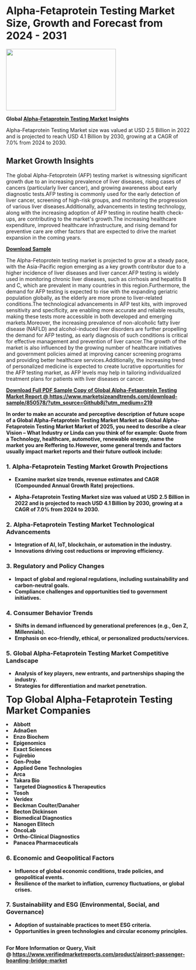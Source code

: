 <H1>Alpha-Fetaprotein Testing Market Size, Growth and Forecast from 2024 - 2031</H1><img class="aligncenter size-medium wp-image-584254" src="https://thirdeyenews.in/wp-content/uploads/2024/09/Global-Market-Research-300x168.jpeg" alt="" width="300" height="168" /><p><strong>Global&nbsp;<a href="https://www.marketsizeandtrends.com/download-sample/850578/?utm_source=Github8j?utm_medium=219">Alpha-Fetaprotein Testing Market</a> Insights</strong></p><p>Alpha-Fetaprotein Testing Market size was valued at USD 2.5 Billion in 2022 and is projected to reach USD 4.1 Billion by 2030, growing at a CAGR of 7.0% from 2024 to 2030.</p><p><h2>Market Growth Insights</h2> <p>The global Alpha-Fetoprotein (AFP) testing market is witnessing significant growth due to an increasing prevalence of liver diseases, rising cases of cancers (particularly liver cancer), and growing awareness about early diagnostic tests.AFP testing is commonly used for the early detection of liver cancer, screening of high-risk groups, and monitoring the progression of various liver diseases.Additionally, advancements in testing technology, along with the increasing adoption of AFP testing in routine health check-ups, are contributing to the market's growth.The increasing healthcare expenditure, improved healthcare infrastructure, and rising demand for preventive care are other factors that are expected to drive the market expansion in the coming years.</p> <p><strong><a href="#">Download Sample</a></strong></p> <p>The Alpha-Fetoprotein testing market is projected to grow at a steady pace, with the Asia-Pacific region emerging as a key growth contributor due to a higher incidence of liver diseases and liver cancer.AFP testing is widely used in monitoring chronic liver diseases, such as cirrhosis and hepatitis B and C, which are prevalent in many countries in this region.Furthermore, the demand for AFP testing is expected to rise with the expanding geriatric population globally, as the elderly are more prone to liver-related conditions.The technological advancements in AFP test kits, with improved sensitivity and specificity, are enabling more accurate and reliable results, making these tests more accessible in both developed and emerging markets.Moreover, the increasing prevalence of non-alcoholic fatty liver disease (NAFLD) and alcohol-induced liver disorders are further propelling the demand for AFP testing, as early diagnosis of such conditions is critical for effective management and prevention of liver cancer.The growth of the market is also influenced by the growing number of healthcare initiatives and government policies aimed at improving cancer screening programs and providing better healthcare services.Additionally, the increasing trend of personalized medicine is expected to create lucrative opportunities for the AFP testing market, as AFP levels may help in tailoring individualized treatment plans for patients with liver diseases or cancer.</p> <p><strong><a href="#"></p><p><span class=""><strong>Download Full PDF Sample Copy of Global Alpha-Fetaprotein Testing Market Report</strong> @ <a href="https://www.marketsizeandtrends.com/download-sample/850578/?utm_source=Github8j?utm_medium=219" target="_blank">https://www.marketsizeandtrends.com/download-sample/850578/?utm_source=Github8j?utm_medium=219</a></span></p><p>In order to make an accurate and perceptive description of future scope of a Global&nbsp;Alpha-Fetaprotein Testing Market Market as Global&nbsp;Alpha-Fetaprotein Testing Market Market of 2025, you need to describe a clear Vision &ndash; What Industry or Linda can you think of for example: Quote from a Technology, healthcare, automotive, renewable energy, name the market you are Reffering to.However, some general trends and factors usually impact market reports and their future outlook include:</p><h3>1.&nbsp;<strong>Alpha-Fetaprotein Testing Market Growth Projections</strong></h3><ul><li>Examine market size trends, revenue estimates and CAGR (Compounded Annual Growth Rate) projections.</li><li><p>Alpha-Fetaprotein Testing Market size was valued at USD 2.5 Billion in 2022 and is projected to reach USD 4.1 Billion by 2030, growing at a CAGR of 7.0% from 2024 to 2030.</p></li></ul><h3>2.&nbsp;<strong>Alpha-Fetaprotein Testing Market Technological Advancements</strong></h3><ul><li>Integration of AI, IoT, blockchain, or automation in the industry.</li><li>Innovations driving cost reductions or improving efficiency.</li></ul><h3>3.&nbsp;<strong>Regulatory and Policy Changes</strong></h3><ul><li>Impact of global and regional regulations, including sustainability and carbon-neutral goals.</li><li>Compliance challenges and opportunities tied to government initiatives.</li></ul><h3>4.&nbsp;<strong>Consumer Behavior Trends</strong></h3><ul><li>Shifts in demand influenced by generational preferences (e.g., Gen Z, Millennials).</li><li>Emphasis on eco-friendly, ethical, or personalized products/services.</li></ul><h3>5.&nbsp;<strong>Global Alpha-Fetaprotein Testing Market Competitive Landscape</strong></h3><ul><li>Analysis of key players, new entrants, and partnerships shaping the industry.</li><li>Strategies for differentiation and market penetration.</li></ul><p data-pm-slice="1 1 []"><span style="color: inherit; font-family: inherit; font-size: 25px;">Top Global Alpha-Fetaprotein Testing Market Companies</span></p><div class="" data-test-id=""><p><li>Abbott</li><li> AdnaGen</li><li> Enzo Biochem</li><li> Epigenomics</li><li> Exact Sciences</li><li> Fujirebio</li><li> Gen-Probe</li><li> Applied Gene Technologies</li><li> Arca</li><li> Takara Bio</li><li> Targeted Diagnostics & Therapeutics</li><li> Tosoh</li><li> Veridex</li><li> Beckman Coulter/Danaher</li><li> Becton Dickinson</li><li> Biomedical Diagnostics</li><li> Nanogen Elitech</li><li> OncoLab</li><li> Ortho-Clinical Diagnostics</li><li> Panacea Pharmaceuticals</li></p></div><h3>6.&nbsp;<strong>Economic and Geopolitical Factors</strong></h3><ul><li>Influence of global economic conditions, trade policies, and geopolitical events.</li><li>Resilience of the market to inflation, currency fluctuations, or global crises.</li></ul><h3>7.&nbsp;<strong>Sustainability and ESG (Environmental, Social, and Governance)</strong></h3><ul><li>Adoption of sustainable practices to meet ESG criteria.</li><li>Opportunities in green technologies and circular economy principles.</li></ul><h2><strong style="font-size: 14px;">For More Information or Query, Visit @&nbsp;</strong><a style="background-color: #ffffff; font-size: 14px;" href="https://www.marketsizeandtrends.com/report/alpha-fetaprotein-testing-market/" target="_blank">https://www.verifiedmarketreports.com/product/airport-passenger-boarding-bridge-market</a></h2>